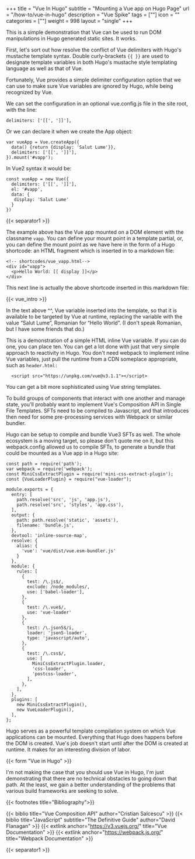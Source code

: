 +++
title = "Vue In Hugo"
subtitle = "Mounting a Vue app on Hugo Page"
url = "/how-to/vue-in-hugo"
description = "Vue Spike"
tags = [""]
icon = ""
categories = [""]
weight = 998
layout = "single"
+++

This is a simple demonstration that Vue can be used to run DOM manipulations in Hugo generated static sites.  It works.


First, let's sort out how resolve the conflict of Vue delimiters with Hugo's mustache template syntax. Double curly-brackets `{{ }}` are used to designate template variables in both Hugo's mustache style templating language as well as that of Vue.

Fortunately, Vue provides a simple delimiter configuration option that we can use to make sure Vue variables are ignored by Hugo, while being recognized by Vue.

We can set the configuration in an optional vue.config.js file in the site root, with the line:

```delimiters: ['[[', ']]'],```

Or we can declare it when we create the App object:
```
var vueApp = Vue.createApp({
  data() {return {display: 'Salut Lume'}},
  delimiters: ['[[', ']]'],
}).mount('#vapp');

```

In Vue2 syntax it would be:

```
const vueApp = new Vue({
  delimiters: ['[[', ']]'],
  el: '#vapp',
  data: {
   display: 'Salut Lume'
  }
})
```

{{< separator1 >}}  

The example above has the Vue app mounted on a DOM element with the classname `vapp`. You can define your mount point in a template partial, or, you can define the mount point as we have here in the form of a Hugo shortcode: an HTML fragment which is inserted in to a markdown file:

```
<!-- shortcodes/vue_vapp.html-->
<div id="vapp">
  <p>Hello World: [[ display ]]</p>
</div>
```

This next line is actually the above shortcode inserted in this markdown file:

{{< vue_intro >}}

In the text above ^^,  Vue variable inserted into the template, so that it is available to be targeted by Vue at runtime, replacing the variable with the value “Salut Lume”, Romanian for “Hello World”.  (I don't speak Romanian, but I have some friends that do.)

This is a demonstration of a simple HTML inline Vue variable.  If you can do one, you can place ten. You can get a lot done with just that very simple approach to reactivity in Hugo.  You don't need webpack to implement inline Vue variables, just pull the runtime from a CDN someplace appropriate, such as `header.html:`

```
  <script src="https://unpkg.com/vue@v3.1.1"></script>
```

You can get a bit more sophisticated using Vue string templates.

To build groups of components that interact with one another and manage state, you'll probably want to implement Vue's Composition API in Single File Templates. SFTs need to be compiled to Javascript, and that introduces then need for some pre-processing services with Webpack or similar bundler.  

Hugo can be setup to compile and bundle Vue3 SFTs as well. The whole ecosystem is a moving target, so please don't quote me on it, but this webpack.config allowed us to compile SFTs, to generate a bundle that could be mounted as a Vue app in a Hugo site:

```
const path = require('path');
var webpack = require('webpack');
const MiniCssExtractPlugin = require('mini-css-extract-plugin');
const {VueLoaderPlugin} = require("vue-loader");

module.exports = {
  entry: [
    path.resolve('src', 'js', 'app.js'),
    path.resolve('src', 'styles', 'app.css'),
  ],
  output: {
    path: path.resolve('static', 'assets'),
    filename: 'bundle.js',
  },
  devtool: 'inline-source-map',
  resolve: {
    alias: {
      'vue': 'vue/dist/vue.esm-bundler.js'
    }
  },
  module: {
    rules: [
      {
        test: /\.js$/,
        exclude: /node_modules/,
        use: ['babel-loader'],
      },
      {
        test: /\.vue$/,
        use: 'vue-loader'
      },
      {
        test: /\.json5$/i,
        loader: 'json5-loader',
        type: 'javascript/auto',
      },
      {
        test: /\.css$/,
        use: [
          MiniCssExtractPlugin.loader,
          'css-loader',
          'postcss-loader',
        ],
      },
    ],
  },
  plugins: [
    new MiniCssExtractPlugin(),
    new VueLoaderPlugin(),
  ],
};
```  

Hugo serves as a powerful template compilation system on which Vue applications can be mounted.  Everything that Hugo does happens before the DOM is created.  Vue's job doesn't start until after the DOM is created at runtime.   It makes for an interesting division of labor.

{{< form "Vue in Hugo" >}}

I'm not making the case that you should use Vue in Hugo, I'm just demonstrating that there are no technical obstacles to going down that path. At the least, we gain a better understanding of the problems that various build frameworks are seeking to solve.

{{< footnotes title="Bibliography">}}

{{< biblio title="Vue Composition API" author="Cristian Salcescu" >}}
{{< biblio title="JavaScript" subtitle="The Definitive Guide" author="David Flanagan" >}}
{{< extlink anchor="https://v3.vuejs.org/" title="Vue Documentation" >}}
{{< extlink anchor="https://webpack.js.org/" title="Webpack Documentation" >}}




{{< separator1 >}}
